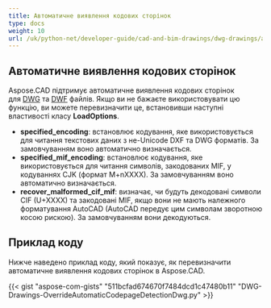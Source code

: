 ```yaml
---
title: Автоматичне виявлення кодових сторінок
type: docs
weight: 10
url: /uk/python-net/developer-guide/cad-and-bim-drawings/dwg-drawings/auto-codepage-detection/
---
```


## **Автоматичне виявлення кодових сторінок**

Aspose.CAD підтримує автоматичне виявлення кодових сторінок для [DWG](https://docs.fileformat.com/cad/dwg/) та [DWF](https://docs.fileformat.com/cad/dwf/) файлів. Якщо ви не бажаєте використовувати цю функцію, ви можете перевизначити це, встановивши наступні властивості класу **LoadOptions**.

- **specified_encoding**: встановлює кодування, яке використовується для читання текстових даних з не-Unicode DXF та DWG форматів. За замовчуванням воно автоматично визначається.
- **specified_mif_encoding**: встановлює кодування, яке використовується для читання символів, закодованих MIF, у кодуваннях CJK (формат M+nXXXX). За замовчуванням воно автоматично визначається.
- **recover_malformed_cif_mif**: визначає, чи будуть декодовані символи CIF (U+XXXX) та закодовані MIF, якщо вони не мають належного форматування AutoCAD (AutoCAD передує цим символам зворотною косою рискою). За замовчуванням вони декодуються.

## Приклад коду

Нижче наведено приклад коду, який показує, як перевизначити автоматичне виявлення кодових сторінок в Aspose.CAD.

{{< gist "aspose-com-gists" "511bcfad674670f7484dcd1c47480b11" "DWG-Drawings-OverrideAutomaticCodepageDetectionDwg.py" >}}
